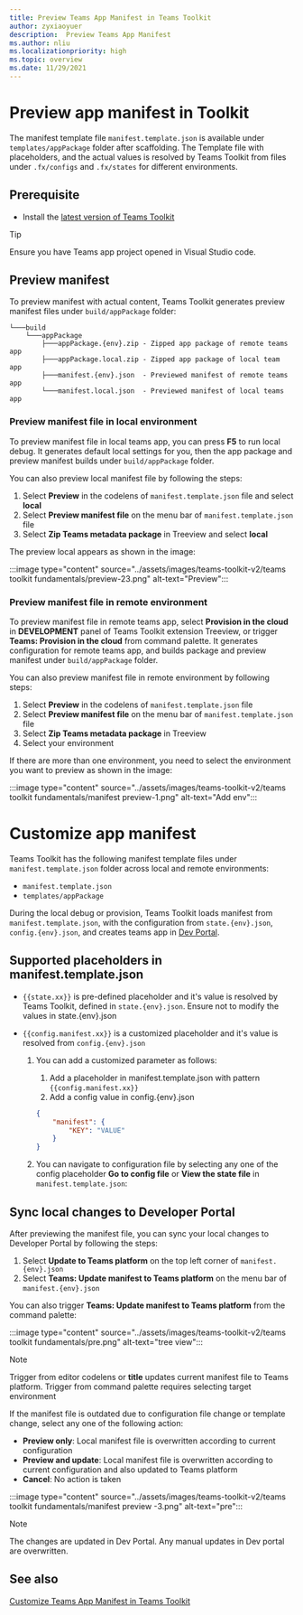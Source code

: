 ```yaml
---
title: Preview Teams App Manifest in Teams Toolkit
author: zyxiaoyuer
description:  Preview Teams App Manifest
ms.author: nliu
ms.localizationpriority: high
ms.topic: overview
ms.date: 11/29/2021
---
```


# Preview app manifest in Toolkit

The manifest template file `manifest.template.json` is available under `templates/appPackage` folder after scaffolding. The Template file with placeholders, and the actual values is resolved by Teams Toolkit from files under `.fx/configs` and `.fx/states` for different environments.

## Prerequisite

* Install the [latest version of Teams Toolkit](https://marketplace.visualstudio.com/items?itemName=TeamsDevApp.ms-teams-vscode-extension)

> [!TIP]
> Ensure you have Teams app project opened in Visual Studio code.

## Preview manifest

To preview manifest with actual content, Teams Toolkit generates preview manifest files under `build/appPackage` folder:

```text
└───build
    └───appPackage
        ├───appPackage.{env}.zip - Zipped app package of remote teams app
        ├───appPackage.local.zip - Zipped app package of local team app
        ├───manifest.{env}.json  - Previewed manifest of remote teams app
        └───manifest.local.json  - Previewed manifest of local teams app
```

### Preview manifest file in local environment

To preview manifest file in local teams app, you can press **F5** to run local debug. It generates default local settings for you, then the app package and preview manifest builds under `build/appPackage` folder.

You can also preview local manifest file by following the steps:

1. Select **Preview** in the codelens of `manifest.template.json` file and select **local**
2. Select **Preview manifest file** on the menu bar of `manifest.template.json` file
3. Select **Zip Teams metadata package** in Treeview and select **local**

The preview local appears as shown in the image:

:::image type="content" source="../assets/images/teams-toolkit-v2/teams toolkit fundamentals/preview-23.png" alt-text="Preview":::

### Preview manifest file in remote environment

To preview manifest file in remote teams app, select **Provision in the cloud** in **DEVELOPMENT** panel of Teams Toolkit extension Treeview, or trigger **Teams: Provision in the cloud** from command palette. It generates configuration for remote teams app, and builds package and preview manifest under `build/appPackage` folder.

You can also preview manifest file in remote environment by following steps:

1. Select **Preview** in the codelens of `manifest.template.json` file
2. Select **Preview manifest file** on the menu bar of `manifest.template.json` file
3. Select **Zip Teams metadata package** in Treeview
4. Select your environment

If there are more than one environment, you need to select the environment you want to preview as shown in the image:

:::image type="content" source="../assets/images/teams-toolkit-v2/teams toolkit fundamentals/manifest preview-1.png" alt-text="Add env":::


# Customize app manifest

Teams Toolkit has the following manifest template files under `manifest.template.json` folder across local and remote environments:

* `manifest.template.json`
* `templates/appPackage`

During the local debug or provision, Teams Toolkit loads manifest from `manifest.template.json`, with the configuration from `state.{env}.json`, `config.{env}.json`, and creates teams app in [Dev Portal](https://dev.teams.microsoft.com/apps).

## Supported placeholders in manifest.template.json

* `{{state.xx}}` is pre-defined placeholder and it's value is resolved by Teams Toolkit, defined in `state.{env}.json`. Ensure not to modify the values in state.{env}.json
* `{{config.manifest.xx}}` is a customized placeholder and it's value is resolved from `config.{env}.json`

  1. You can add a customized parameter as follows:
      1. Add a placeholder in manifest.template.json with pattern `{{config.manifest.xx}}`
      2. Add a config value in config.{env}.json

        ```json
        {
            "manifest": {
                "KEY": "VALUE"
            }
        }
        ```

   2. You can navigate to configuration file by selecting any one of the config placeholder **Go to config file** or **View the state file** in `manifest.template.json`:

## Sync local changes to Developer Portal

After previewing the manifest file, you can sync your local changes to Developer Portal by following the steps:

1. Select **Update to Teams platform** on the top left corner of `manifest.{env}.json`
2. Select **Teams: Update manifest to Teams platform** on the menu bar of `manifest.{env}.json`

 You can also trigger **Teams: Update manifest to Teams platform** from the command palette:

   :::image type="content" source="../assets/images/teams-toolkit-v2/teams toolkit fundamentals/pre.png" alt-text="tree view":::

> [!NOTE]
>  Trigger from editor codelens or **title**  updates current manifest file to Teams platform. Trigger from command palette requires selecting target environment

  

If the manifest file is outdated due to configuration file change or template change, select any one of the following action:

* **Preview only**: Local manifest file is overwritten according to current configuration
* **Preview and update**: Local manifest file is overwritten according to current configuration and also updated to Teams platform
* **Cancel**: No action is taken

:::image type="content" source="../assets/images/teams-toolkit-v2/teams toolkit fundamentals/manifest preview -3.png" alt-text="pre":::



> [!NOTE]
> The changes are updated in Dev Portal. Any manual updates in Dev portal are  overwritten.

## See also

[Customize Teams App Manifest in Teams Toolkit](TeamsFx-manifest-customization.md)
